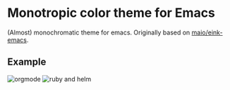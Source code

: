 # Monotropic color theme for Emacs

(Almost) monochromatic theme for emacs. Originally based on [maio/eink-emacs](https://github.com/maio/eink-emacs). 

## Example

![orgmode](https://dl.dropboxusercontent.com/spa/6f6p31rqk1cfe43/468_3vdk.png)
![ruby and helm](https://dl.dropboxusercontent.com/spa/6f6p31rqk1cfe43/-7dsupx_.png)
